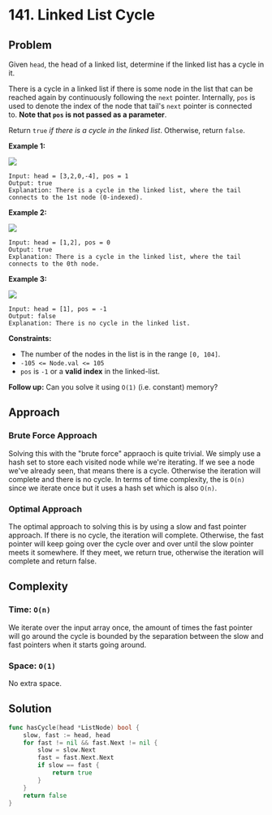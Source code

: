 # 141. Linked List Cycle

## Problem

Given `head`, the head of a linked list, determine if the linked list has a cycle in it.

There is a cycle in a linked list if there is some node in the list that can be reached again by continuously following the `next` pointer. Internally, `pos` is used to denote the index of the node that tail's `next` pointer is connected to. **Note that `pos` is not passed as a parameter**.

Return `true` _if there is a cycle in the linked list_. Otherwise, return `false`.

**Example 1:**

![](https://assets.leetcode.com/uploads/2018/12/07/circularlinkedlist.png)

```
Input: head = [3,2,0,-4], pos = 1
Output: true
Explanation: There is a cycle in the linked list, where the tail connects to the 1st node (0-indexed).

```

**Example 2:**

![](https://assets.leetcode.com/uploads/2018/12/07/circularlinkedlist_test2.png)

```
Input: head = [1,2], pos = 0
Output: true
Explanation: There is a cycle in the linked list, where the tail connects to the 0th node.

```

**Example 3:**

![](https://assets.leetcode.com/uploads/2018/12/07/circularlinkedlist_test3.png)

```
Input: head = [1], pos = -1
Output: false
Explanation: There is no cycle in the linked list.

```

**Constraints:**

- The number of the nodes in the list is in the range `[0, 104]`.
- `-105 <= Node.val <= 105`
- `pos` is `-1` or a **valid index** in the linked-list.

**Follow up:** Can you solve it using `O(1)` (i.e. constant) memory?

## Approach
### Brute Force Approach
Solving this with the "brute force" appraoch is quite trivial. We simply use a hash set to store each visited node while we're iterating. If we see a node we've already seen, that means there is a cycle. Otherwise the iteration will complete and there is no cycle. In terms of time complexity, the is `O(n)` since we iterate once but it uses a hash set which is also `O(n)`.

### Optimal Approach
The optimal approach to solving this is by using a slow and fast pointer approach. If there is no cycle, the iteration will complete. Otherwise, the fast pointer will keep going over the cycle over and over until the slow pointer meets it somewhere. If they meet, we return true, otherwise the iteration will complete and return false.

## Complexity
### Time: `O(n)`
We iterate over the input array once, the amount of times the fast pointer will go around the cycle is bounded by the separation between the slow and fast pointers when it starts going around.

### Space: `O(1)`
No extra space.

## Solution

```go
func hasCycle(head *ListNode) bool {
	slow, fast := head, head
	for fast != nil && fast.Next != nil {
		slow = slow.Next
		fast = fast.Next.Next
		if slow == fast {
			return true
		}
	}
	return false
}
```
